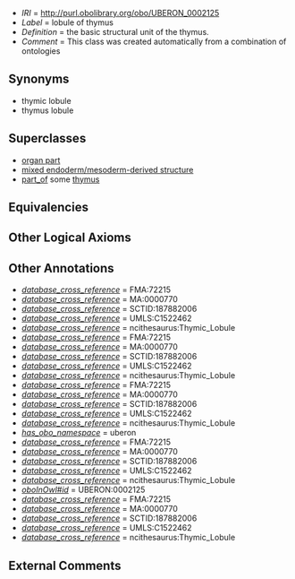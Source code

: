  * *IRI* = http://purl.obolibrary.org/obo/UBERON_0002125
 * *Label* = lobule of thymus
 * *Definition* = the basic structural unit of the thymus.
 * *Comment* = This class was created automatically from a combination of ontologies

## Synonyms

 * thymic lobule
 * thymus lobule

## Superclasses

 * [organ part](../../UBERON/64/UBERON_0000064.md)
 * [mixed endoderm/mesoderm-derived structure](../../UBERON/77/UBERON_0000077.md)
 * [part_of](../../BFO/50/BFO_0000050.md) some [thymus](../../UBERON/70/UBERON_0002370.md)

## Equivalencies


## Other Logical Axioms


## Other Annotations

 * *[database_cross_reference](../../ef/oboInOwl#hasDbXref.md)* = FMA:72215
 * *[database_cross_reference](../../ef/oboInOwl#hasDbXref.md)* = MA:0000770
 * *[database_cross_reference](../../ef/oboInOwl#hasDbXref.md)* = SCTID:187882006
 * *[database_cross_reference](../../ef/oboInOwl#hasDbXref.md)* = UMLS:C1522462
 * *[database_cross_reference](../../ef/oboInOwl#hasDbXref.md)* = ncithesaurus:Thymic_Lobule
 * *[database_cross_reference](../../ef/oboInOwl#hasDbXref.md)* = FMA:72215
 * *[database_cross_reference](../../ef/oboInOwl#hasDbXref.md)* = MA:0000770
 * *[database_cross_reference](../../ef/oboInOwl#hasDbXref.md)* = SCTID:187882006
 * *[database_cross_reference](../../ef/oboInOwl#hasDbXref.md)* = UMLS:C1522462
 * *[database_cross_reference](../../ef/oboInOwl#hasDbXref.md)* = ncithesaurus:Thymic_Lobule
 * *[database_cross_reference](../../ef/oboInOwl#hasDbXref.md)* = FMA:72215
 * *[database_cross_reference](../../ef/oboInOwl#hasDbXref.md)* = MA:0000770
 * *[database_cross_reference](../../ef/oboInOwl#hasDbXref.md)* = SCTID:187882006
 * *[database_cross_reference](../../ef/oboInOwl#hasDbXref.md)* = UMLS:C1522462
 * *[database_cross_reference](../../ef/oboInOwl#hasDbXref.md)* = ncithesaurus:Thymic_Lobule
 * *[has_obo_namespace](../../ce/oboInOwl#hasOBONamespace.md)* = uberon
 * *[database_cross_reference](../../ef/oboInOwl#hasDbXref.md)* = FMA:72215
 * *[database_cross_reference](../../ef/oboInOwl#hasDbXref.md)* = MA:0000770
 * *[database_cross_reference](../../ef/oboInOwl#hasDbXref.md)* = SCTID:187882006
 * *[database_cross_reference](../../ef/oboInOwl#hasDbXref.md)* = UMLS:C1522462
 * *[database_cross_reference](../../ef/oboInOwl#hasDbXref.md)* = ncithesaurus:Thymic_Lobule
 * *[oboInOwl#id](../../id/oboInOwl#id.md)* = UBERON:0002125
 * *[database_cross_reference](../../ef/oboInOwl#hasDbXref.md)* = FMA:72215
 * *[database_cross_reference](../../ef/oboInOwl#hasDbXref.md)* = MA:0000770
 * *[database_cross_reference](../../ef/oboInOwl#hasDbXref.md)* = SCTID:187882006
 * *[database_cross_reference](../../ef/oboInOwl#hasDbXref.md)* = UMLS:C1522462
 * *[database_cross_reference](../../ef/oboInOwl#hasDbXref.md)* = ncithesaurus:Thymic_Lobule

## External Comments

